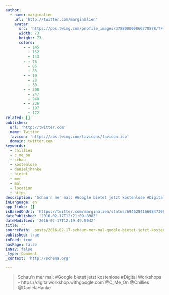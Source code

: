 ```yaml
---
author:
  - name: marginalien
    url: 'http://twitter.com/marginalien'
    avatar:
      src: 'https://pbs.twimg.com/profile_images/378800000866770878/TF-EyWdy_bigger.png'
      width: 73
      height: 73
      colors:
        - - 145
          - 152
          - 143
        - - 76
          - 85
          - 83
        - - 19
          - 28
          - 30
        - - 208
          - 247
          - 248
        - - 236
          - 197
          - 172
related: []
publisher:
  url: 'http://twitter.com'
  name: Twitter
  favicon: 'https://abs.twimg.com/favicons/favicon.ico'
  domain: twitter.com
keywords:
  - cnillies
  - c_me_on
  - schau
  - kostenlose
  - danieljhanke
  - bietet
  - mer
  - mal
  - location
  - https
description: "Schau'n mer mal: #Google bietet jetzt kostenlose #Digital Workshops - https://digitalworkshop.withgoogle.com @C_Me_On @Cnillies @DanielJHanke"
inLanguage: en
app_links: []
isBasedOnUrl: 'https://twitter.com/marginalien/status/694628416608473088'
datePublished: '2016-02-17T12:21:09.898Z'
dateModified: '2016-02-17T12:19:49.504Z'
title: ''
sourcePath: _posts/2016-02-17-schaun-mer-mal-google-bietet-jetzt-kostenlose-digital-wo.md
published: true
inFeed: true
hasPage: false
inNav: false
_type: Comment
_context: 'http://schema.org'

---
```

> Schau'n mer mal&colon; &num;Google bietet jetzt kostenlose &num;Digital Workshops - https&colon;&sol;&sol;digitalworkshop&period;withgoogle&period;com &commat;C&lowbar;Me&lowbar;On &commat;Cnillies &commat;DanielJHanke